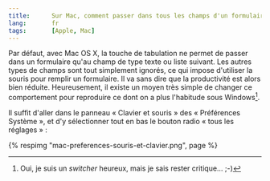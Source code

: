 ```yaml
---
title:      Sur Mac, comment passer dans tous les champs d'un formulaire avec la touche de tabulation
lang:       fr
tags:       [Apple, Mac]
---
```


Par défaut, avec Mac OS X, la touche de tabulation ne permet de passer dans un formulaire qu'au champ de type texte ou liste suivant. Les autres types de champs sont tout simplement ignorés, ce qui impose d'utiliser la souris pour remplir un formulaire. Il va sans dire que la productivité est alors bien réduite. Heureusement, il existe un moyen très simple de changer ce comportement pour reproduire ce dont on a plus l'habitude sous Windows[^1].

[^1]: Oui, je suis un *switcher* heureux, mais je sais rester critique… ;-)

Il suffit d'aller dans le panneau « Clavier et souris » des « Préférences Système », et d'y sélectionner tout en bas le bouton radio « tous les réglages » :

{% respimg "mac-preferences-souris-et-clavier.png", page %}
